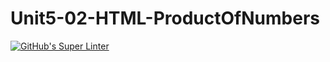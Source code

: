 # Unit5-02-HTML-ProductOfNumbers
[![GitHub's Super Linter](https://github.com/ICS20-Programming-SantiagoH/Unit5-02-HTML-ProductOfNumbers/workflows/GitHub's%20Super%20Linter/badge.svg)](https://github.com/ICS20-Programming-SantiagoH/Unit5-02-HTML-ProductOfNumbers/actions)